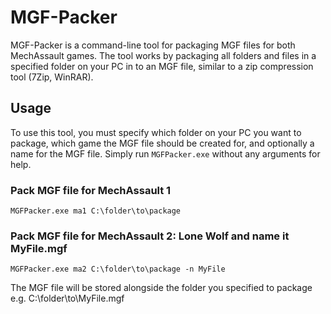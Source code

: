 # MGF-Packer
MGF-Packer is a command-line tool for packaging MGF files for both MechAssault games.
The tool works by packaging all folders and files in a specified folder on your PC in to an MGF file, similar to a zip compression tool (7Zip, WinRAR).

## Usage
To use this tool, you must specify which folder on your PC you want to package, which game the MGF file should be created for, and optionally a name for the MGF file.
Simply run `MGFPacker.exe` without any arguments for help.

### Pack MGF file for MechAssault 1 
```
MGFPacker.exe ma1 C:\folder\to\package
```

### Pack MGF file for MechAssault 2: Lone Wolf and name it MyFile.mgf
```
MGFPacker.exe ma2 C:\folder\to\package -n MyFile
```

The MGF file will be stored alongside the folder you specified to package e.g. C:\folder\to\MyFile.mgf